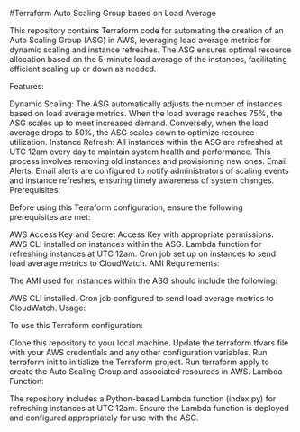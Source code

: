 #Terraform Auto Scaling Group based on Load Average

This repository contains Terraform code for automating the creation of an Auto Scaling Group (ASG) in AWS, leveraging load average metrics for dynamic scaling and instance refreshes. The ASG ensures optimal resource allocation based on the 5-minute load average of the instances, facilitating efficient scaling up or down as needed.

Features:

Dynamic Scaling: The ASG automatically adjusts the number of instances based on load average metrics. When the load average reaches 75%, the ASG scales up to meet increased demand. Conversely, when the load average drops to 50%, the ASG scales down to optimize resource utilization.
Instance Refresh: All instances within the ASG are refreshed at UTC 12am every day to maintain system health and performance. This process involves removing old instances and provisioning new ones.
Email Alerts: Email alerts are configured to notify administrators of scaling events and instance refreshes, ensuring timely awareness of system changes.
Prerequisites:

Before using this Terraform configuration, ensure the following prerequisites are met:

AWS Access Key and Secret Access Key with appropriate permissions.
AWS CLI installed on instances within the ASG.
Lambda function for refreshing instances at UTC 12am.
Cron job set up on instances to send load average metrics to CloudWatch.
AMI Requirements:

The AMI used for instances within the ASG should include the following:

AWS CLI installed.
Cron job configured to send load average metrics to CloudWatch.
Usage:

To use this Terraform configuration:

Clone this repository to your local machine.
Update the terraform.tfvars file with your AWS credentials and any other configuration variables.
Run terraform init to initialize the Terraform project.
Run terraform apply to create the Auto Scaling Group and associated resources in AWS.
Lambda Function:

The repository includes a Python-based Lambda function (index.py) for refreshing instances at UTC 12am. Ensure the Lambda function is deployed and configured appropriately for use with the ASG.
